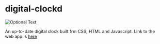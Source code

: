 # digital-clockd

![Optional Text](../main/images/digital-clock.png)

An up-to-date digital clock built frm CSS, HTML and Javascript. Link to the web app is [here](https://digital-clock-and-date.netlify.app/)  

